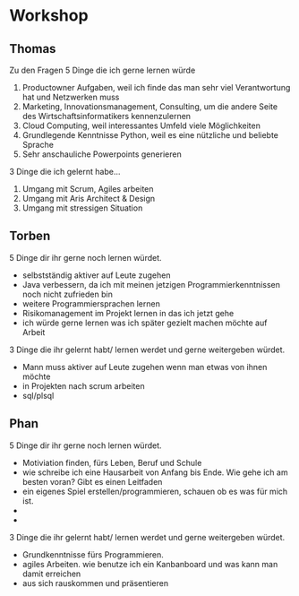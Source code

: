# Workshop 

## Thomas
Zu den Fragen
5 Dinge die ich gerne lernen würde
1. Productowner Aufgaben, weil ich finde das man sehr viel Verantwortung hat und Netzwerken muss
2. Marketing, Innovationsmanagement, Consulting, um die andere Seite des Wirtschaftsinformatikers kennenzulernen 
3. Cloud Computing, weil interessantes Umfeld viele Möglichkeiten
4. Grundlegende Kenntnisse Python, weil es eine nützliche und beliebte Sprache 
5. Sehr anschauliche Powerpoints generieren

3 Dinge die ich gelernt habe…
1. Umgang mit Scrum, Agiles arbeiten
2. Umgang mit Aris Architect & Design
3. Umgang mit stressigen Situation

## Torben
5 Dinge dir ihr gerne noch lernen würdet.

- selbstständig aktiver auf Leute zugehen
- Java verbessern, da ich mit meinen jetzigen Programmierkenntnissen noch nicht zufrieden bin
- weitere Programmiersprachen lernen 
- Risikomanagement im Projekt lernen in das ich jetzt gehe
- ich würde gerne lernen was ich später gezielt machen möchte auf Arbeit

3 Dinge die ihr gelernt habt/ lernen werdet und gerne weitergeben würdet.
- Mann muss aktiver auf Leute zugehen wenn man etwas von ihnen möchte
- in Projekten nach scrum arbeiten
- sql/plsql

## Phan
5 Dinge dir ihr gerne noch lernen würdet. 
- Motiviation finden, fürs Leben, Beruf und Schule
- wie schreibe ich eine Hausarbeit von Anfang bis Ende. Wie gehe ich am besten voran? Gibt es einen Leitfaden
- ein eigenes Spiel erstellen/programmieren, schauen ob es was für mich ist. 
- 
- 

3 Dinge die ihr gelernt habt/ lernen werdet und gerne weitergeben würdet.
- Grundkenntnisse fürs Programmieren. 
- agiles Arbeiten. wie benutze ich ein Kanbanboard und was kann man damit erreichen
- aus sich rauskommen und präsentieren